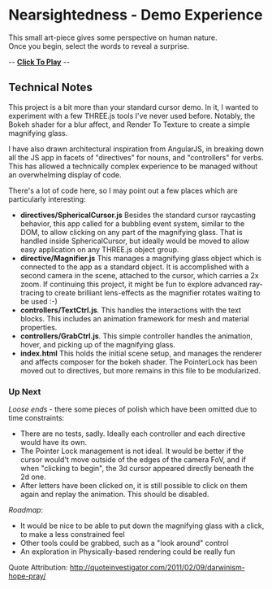 # Nearsightedness - Demo Experience
 
This small art-piece gives some perspective on human nature.  
Once you begin, select the words to reveal a surprise.

 -- **[Click To Play](https://pehrlich.github.io/nearsightedness-demo/)** --

 
 
## Technical Notes
 
This project is a bit more than your standard cursor demo.  In it, I wanted to experiment with
a few THREE.js tools I've never used before.  Notably, the Bokeh shader for a blur affect, and
Render To Texture to create a simple magnifying glass.
 
I have also drawn architectural inspiration from AngularJS, in breaking down all the JS
app in facets of "directives" for nouns, and "controllers" for verbs.  This has allowed a technically
complex experience to be managed without an overwhelming display of code.
  
There's a lot of code here, so I may point out a few places which are particularly interesting:
 - **directives/SphericalCursor.js** Besides the standard cursor raycasting behavior, this app called 
   for a bubbling event system, similar to the DOM, to allow clicking on any part of the
   magnifying glass.  That is handled inside SphericalCursor, but ideally would be moved to allow
   easy application on any THREE.js object group.
 - **directive/Magnifier.js** This manages a magnifying glass object which is connected to the app
   as a standard object.  It is accomplished with a second camera in the scene, attached to the cursor, 
   which carries a 2x zoom.  If continuing this project, it might be fun to explore advanced ray-tracing
   to create brilliant lens-effects as the magnifier rotates waiting to be used :-)
 - **controllers/TextCtrl.js**.  This handles the interactions with the text blocks.  This includes
   an animation framework for mesh and material properties.
 - **controllers/GrabCtrl.js**.  This simple controller handles the animation, hover, and picking up 
   of the magnifying glass.
 - **index.html** This holds the initial scene setup, and manages the renderer and affects composer
   for the bokeh shader.  The PointerLock has been moved out to directives, but more remains in this
   file to be modularized.
       


### Up Next

_Loose ends_ - there some pieces of polish which have been omitted due to time constraints:
 - There are no tests, sadly.  Ideally each controller and each directive would have its own.
 - The Pointer Lock management is not ideal.  It would be better if the cursor would't move outside
   of the edges of the camera FoV, and if when "clicking to begin", the 3d cursor appeared directly
   beneath the 2d one.
 - After letters have been clicked on, it is still possible to click on them again and replay the animation. 
   This should be disabled.

_Roadmap_:     
 - It would be nice to be able to put down the magnifying glass with a click, to make a less constrained feel
 - Other tools could be grabbed, such as a "look around" control
 - An exploration in Physically-based rendering could be really fun
 
 
Quote Attribution: http://quoteinvestigator.com/2011/02/09/darwinism-hope-pray/ 